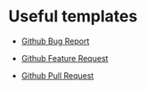 # Useful templates

- [Github Bug Report](./github/.github/ISSUE_TEMPLATE/bug_report.md)
- [Github Feature Request](./github/.github/ISSUE_TEMPLATE/feature_request.md)

- [Github Pull Request](./github/pull_request_template_en.md)